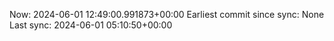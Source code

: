 Now: 2024-06-01 12:49:00.991873+00:00 Earliest commit since sync: None Last sync: 2024-06-01 05:10:50+00:00
